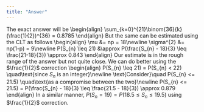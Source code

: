 ```yaml
---
title: "Answer"
---
```


The exact answer will be
\begin{align}
            \sum_{k=0}^{21}\binom{36}{k}(\frac{1}{2})^{36} = 0.8785
        \end{align}
But the same can be estimated using the CLT as follows
\begin{align}
            \mu &= np = 18\newline
            \sigma^{2} &= np(1-p) = 9\newline
            P(S_{n} \leq 21) &\approx P(\frac{S_{n} - 18}{3} \leq \frac{21-18}{3}) \approx 0.843
        \end{align}
Our estimate is in the rough range of the answer but not quite close. We can do better using the $\frac{1}{2}$ correction
\begin{align}
            P(S_{n} \leq 21) = P(S_{n} < 22) \quad\text{since $S_{n}$ is an integer}\newline
            \text{Consider}\quad P(S_{n} <= 21.5) \quad\text{as a compromise between the two}\newline
            P(S_{n} <= 21.5) = P(\frac{S_{n} - 18}{3} \leq \frac{21.5 - 18}{3}) \approx 0.879
        \end{align}
In a similar manner, $P(S_{n}=19) = P(18.5 \leq S_{n} \leq 19.5)$ using $\frac{1}{2}$ correction.
